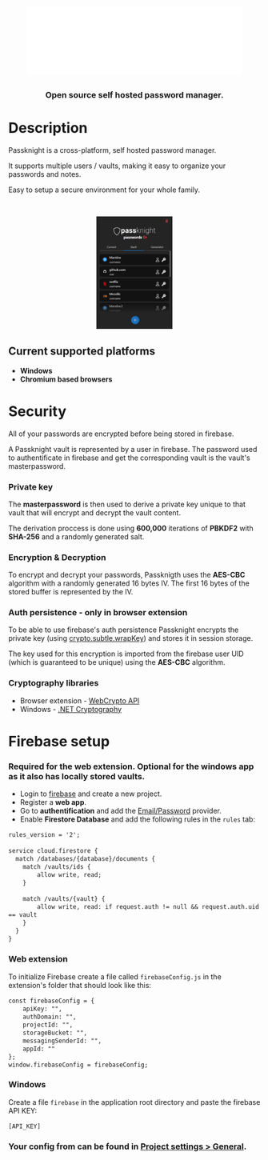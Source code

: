 <h1 align="center">
    <img center src="extension/src/assets/logo.svg">
</h1>

<h3 align="center">Open source self hosted password manager.</h3>

# Description

<p>Passknight is a cross-platform, self hosted password manager.</p> 

<p>It supports multiple users / vaults, making it easy to organize your passwords and notes.</p>

<p>Easy to setup a secure environment for your whole family.</p>

<br>
<p align="center">
  <img  src="imgs/img1.png" width=30%></img>
</p>

## Current supported platforms
- **Windows**
- **Chromium based browsers**

# Security

All of your passwords are encrypted before being stored in firebase. 

A Passknight vault is represented by a user in firebase. The password used to authentificate in firebase and get the corresponding vault is the vault's masterpassword. 

### Private key

The **masterpassword** is then used to derive a private key unique to that vault that will encrypt and decrypt the vault content.

The derivation proccess is done using **600,000** iterations of **PBKDF2** with **SHA-256** and a randomly generated salt.

### Encryption & Decryption

To encrypt and decrypt your passwords, Passknigth uses the **AES-CBC** algorithm with a randomly generated 16 bytes IV.
The first 16 bytes of the stored buffer is represented by the IV.

### Auth persistence - only in browser extension

To be able to use firebase's auth persistence Passknight encrypts the private key (using [crypto.subtle.wrapKey](https://developer.mozilla.org/en-US/docs/Web/API/SubtleCrypto/wrapKey)) and stores it in session storage.

The key used for this encryption is imported from the firebase user UID (which is guaranteed to be unique) using the **AES-CBC** algorithm.

### Cryptography libraries

- Browser extension - [WebCrypto API](https://developer.mozilla.org/en-US/docs/Web/API/Web_Crypto_API)
- Windows - [.NET Cryptography](https://learn.microsoft.com/en-us/dotnet/standard/security/cryptography-model)


# Firebase setup

### Required for the web extension. Optional for the windows app as it also has locally stored vaults.

- Login to [firebase](https://firebase.com) and create a new project.
- Register a **web app**. 
- Go to **authentification** and add the <u>Email/Password</u> provider.
- Enable **Firestore Database** and add the following rules in the ```rules``` tab:
```
rules_version = '2';

service cloud.firestore {
  match /databases/{database}/documents {
    match /vaults/ids {
    	allow write, read;
    }
    
    match /vaults/{vault} {
    	allow write, read: if request.auth != null && request.auth.uid == vault
    }
  }
}
```
### Web extension
To initialize Firebase create a file called ```firebaseConfig.js``` in the extension's folder that should look like this:
```
const firebaseConfig = {
    apiKey: "",
    authDomain: "",
    projectId: "",
    storageBucket: "",
    messagingSenderId: "",
    appId: ""
};
window.firebaseConfig = firebaseConfig;
```

### Windows

Create a file ```firebase``` in the application root directory and paste the firebase API KEY:
```
[API_KEY]
```

### Your config from can be found in <u>Project settings > General</u>.
